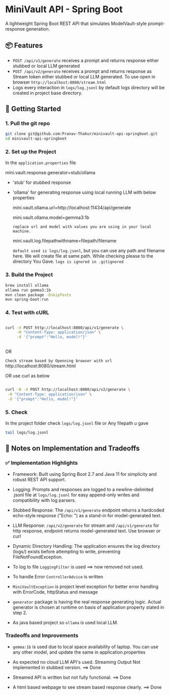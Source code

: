 # MiniVault API - Spring Boot

A lightweight Spring Boot REST API that simulates ModelVault-style prompt-response generation.

## 📦 Features

- `POST /api/v1/generate` receives a prompt and returns response either stubbed or local LLM generated
- `POST /api/v2/generate` receives a prompt and returns response as Stream token either stubbed or local LLM generated. To use open in browser `http://localhost:8080/stream.html`
- Logs every interaction in `logs/log.jsonl` by default logs directory will be created in project base directory.

## 🚀 Getting Started

### 1. Pull the git repo

```bash
git clone git@github.com:Pranav-Thakur/minivault-api-springboot.git
cd minivault-api-springboot
```

### 2. Set up the Project
In the `application.properties` file

mini.vault.response.generator=stub/ollama
- 'stub' for stubbed response 
- 'ollama' for generating response using local running LLM with below properties
  
  mini.vault.ollama.url=http://localhost:11434/api/generate

  mini.vault.ollama.model=gemma3:1b

  `replace url and model with values you are using in your local machine.`

  mini.vault.log.filepathwithname=filepath/filename
   
  `default used is logs/log.jsonl`, but you can use any path and filename here. We will create file at same path. While checking please to the directory You Gave.
  `logs is ignored in .gitignored`


### 3. Build the Project

```bash
brew install ollama
ollama run gemma3:1b
mvn clean package -DskipTests
mvn spring-boot:run
```

### 4. Test with cURL
```bash

curl -X POST http://localhost:8080/api/v1/generate \
     -H "Content-Type: application/json" \
     -d '{"prompt":"Hello, model!"}'
     
```
OR

`Check stream based by Openning browser with url` http://localhost:8080/stream.html

OR use curl as below

```bash

curl -N -X POST http://localhost:8080/api/v2/generate \
 -H "Content-Type: application/json" \
 -d '{"prompt":"Hello, model!"}'

```


### 5. Check 
In the project folder check `logs/log.jsonl` file or Any filepath u gave
```bash
tail logs/log.jsonl
```


## 📝 Notes on Implementation and Tradeoffs

### ✅ Implementation Highlights

- Framework: Built using Spring Boot 2.7 and Java 11 for simplicity and robust REST API support.

- Logging: Prompts and responses are logged to a newline-delimited .jsonl file at `logs/log.jsonl` for easy append-only writes and compatibility with log parsers.

- Stubbed Response: The `/api/v1/generate` endpoint returns a hardcoded echo-style response ("Echo: <prompt>") as a stand-in for model-generated text.

- LLM Response: `/api/v2/generate` for stream and `/api/v1/generate` for http response, endpoint returns model-generated text. Use browser or curl

- Dynamic Directory Handling: The application ensures the log directory (logs/) exists before attempting to write, preventing FileNotFoundException.

- To log to file `LoggingFilter` is used ==> now removed not used.

- To handle Error `ControllerAdvice` is written

- `MiniVaultException` is project level exception for better error handling with ErrorCode, httpStatus and message

- `generator` package is having the real response generating logic. Actual generator is chosen at runtime on basis of application property stated in step 2.

- As java based project so `ollama` is used local LLM. 


### Tradeoffs and Improvements

- `gemma:1b` is used due to local space availability of laptop. You can use any other model, and update the same in application.properties

- As expected no cloud LLM API's used. Streaming Output	Not implemented in stubbed version. ==> Done

- Streamed API is written but not fully functional. ==> Done

- A html based webpage to see stream based response clearly. ==> Done